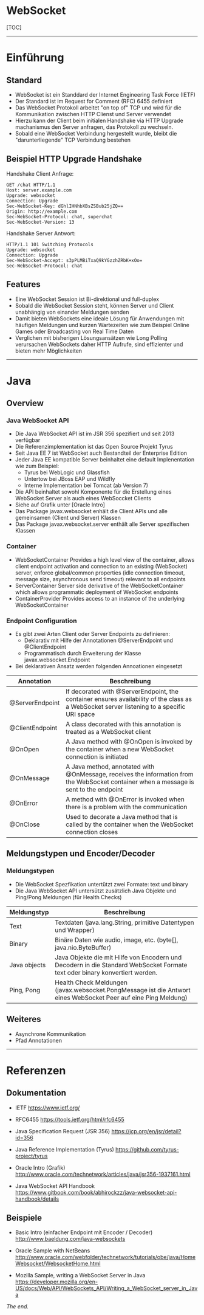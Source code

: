 WebSocket
===============================================================================


[TOC]

-------------------------------------------------------------------------------
# Einführung

## Standard
- WebSocket ist ein Standdard der Internet Engineering Task Force (IETF)
- Der Standard ist im Request for Comment (RFC) 6455 definiert
- Das WebSocket Protokoll arbeitet "on top of" TCP und wird für die Kommunikation zwischen HTTP Clienst und Server verwendet
- Hierzu kann der Client beim initialen Handshake via HTTP Upgrade machanismus den Server anfragen, das Protokoll zu wechseln.
- Sobald eine WebSocket Verbindung hergestellt wurde, bleibt die "darunterliegende" TCP Verbindung bestehen

## Beispiel HTTP Upgrade Handshake
Handshake Client Anfrage:
```
GET /chat HTTP/1.1
Host: server.example.com
Upgrade: websocket
Connection: Upgrade
Sec-WebSocket-Key: dGhlIHNhbXBsZSBub25jZQ==
Origin: http://example.com
Sec-WebSocket-Protocol: chat, superchat
Sec-WebSocket-Version: 13
```

Handshake Server Antwort:
```
HTTP/1.1 101 Switching Protocols
Upgrade: websocket
Connection: Upgrade
Sec-WebSocket-Accept: s3pPLMBiTxaQ9kYGzzhZRbK+xOo=
Sec-WebSocket-Protocol: chat
```

## Features
- Eine WebSocket Session ist Bi-direktional und full-duplex
- Sobald die WebSocket Session steht, können Server und Client unabhängig von einander Meldungen senden
- Damit bieten WebSockets eine ideale Lösung für Anwendungen mit häufigen Meldungen und kurzen Wartezeiten wie zum Beispiel Online Games oder Broadcasting von Real Time Daten
- Verglichen mit bisherigen Lösungsansätzen wie Long Polling verursachen WebSockets daher HTTP Aufrufe, sind effizienter und bieten mehr Möglichkeiten


-------------------------------------------------------------------------------
# Java

## Overview

### Java WebSocket API
- Die Java WebSocket API ist im JSR 356 spezifiert und seit 2013 verfügbar
- Die Referenzimplementation ist das Open Source Projekt Tyrus
- Seit Java EE 7 ist WebSocket auch Bestandteil der Enterprise Edition
- Jeder Java EE kompatible Server beinhaltet eine default Implenentation wie zum Beispiel:
  - Tyrus bei WebLogic und Glassfish
  - Untertow bei JBoss EAP und Wildfly
  - Interne Implementation bei Tomcat (ab Version 7)
- Die API beinhaltet sowohl Komponente für die Erstellung eines WebSocket Server als auch eines WebSoccket Clients
- Siehe auf Grafik unter [Oracle Intro]
- Das Package javax.websocket enhält die Client APIs und alle gemeinsamen (Client und Server) Klassen
- Das Package javax.websocket.server enthält alle Server spezifischen Klassen


### Container
- WebSocketContainer
  Provides a high level view of the container, allows client endpoint activation and connection to an existing (WebSocket) server, enforce global/common properties (idle connection timeout, message size, asynchronous send timeout) relevant to all endpoints
- ServerContainer
  Server side derivative of the WebSocketContainer which allows programmatic deployment of WebSocket endpoints
- ContainerProvider
  Provides access to an instance of the underlying WebSocketContainer


### Endpoint Configuration
- Es gibt zwei Arten Client oder Server Endpoints zu definieren:
  - Deklarativ mit Hilfe der Annotationen @ServerEndpoint und  @ClientEndpoint
  - Programmatisch durch Erweiterung der Klasse javax.websocket.Endpoint
- Bei deklarativen Ansatz werden folgenden Annoationen eingesetzt

Annotation      | Beschreibung
--------------- | ---------------------------------------------------------------
@ServerEndpoint | If decorated with @ServerEndpoint, the container ensures availability of the class as a WebSocket server listening to a specific URI space
@ClientEndpoint | A class decorated with this annotation is treated as a WebSocket client
@OnOpen         | A Java method with @OnOpen is invoked by the container when a new WebSocket connection is initiated
@OnMessage      | A Java method, annotated with @OnMessage, receives the information from the WebSocket container when a message is sent to the endpoint
@OnError        | A method with @OnError is invoked when there is a problem with the communication
@OnClose        | Used to decorate a Java method that is called by the container when the WebSocket connection closes



## Meldungstypen und Encoder/Decoder

### Meldungstypen
- Die WebSocket Spezfikation untertützt zwei Formate: text und binary
- Die Java WebSocket API untersützt zusätzlich Java Objekte und Ping/Pong Meldungen (für Health Checks)

Meldungstyp   | Beschreibung
------------- | ---------------------------------------------------------------
Text          | Textdaten (java.lang.String, primitive Datentypen und Wrapper)
Binary 	      | Binäre Daten wie audio, image, etc. (byte[], java.nio.ByteBuffer)
Java objects 	| Java Objekte die mit Hilfe von Encodern und Decodern in die Standard WebSocket Formate text oder binary konvertiert werden.
Ping, Pong    | Health Check Meldungen (javax.websocket.PongMessage ist die Antwort eines WebSocket Peer auf eine Ping Meldung)



## Weiteres
- Asynchrone Kommunikation
- Pfad Annotationen


-------------------------------------------------------------------------------
# Referenzen

## Dokumentation

- IETF
  https://www.ietf.org/

- RFC6455
  https://tools.ietf.org/html/rfc6455

- Java Specification Request (JSR 356)
  https://jcp.org/en/jsr/detail?id=356

- Java Reference Implementation (Tyrus)
  https://github.com/tyrus-project/tyrus

- Oracle Intro (Grafik)
  http://www.oracle.com/technetwork/articles/java/jsr356-1937161.html

- Java WebSocket API Handbook
  https://www.gitbook.com/book/abhirockzz/java-websocket-api-handbook/details

## Beispiele

- Basic Intro (einfacher Endpoint mit Encoder / Decoder)
  http://www.baeldung.com/java-websockets

- Oracle Sample with NetBeans
  http://www.oracle.com/webfolder/technetwork/tutorials/obe/java/HomeWebsocket/WebsocketHome.html

- Mozilla Sample, writing a WebSocket Server in Java
  https://developer.mozilla.org/en-US/docs/Web/API/WebSockets_API/Writing_a_WebSocket_server_in_Java



_The end._
